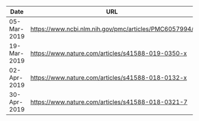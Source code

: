 
Date         | URL
-------------|------------------------------------------------------------
05-Mar-2019  | https://www.ncbi.nlm.nih.gov/pmc/articles/PMC6057994/
19-Mar-2019  | https://www.nature.com/articles/s41588-019-0350-x
02-Apr-2019  | https://www.nature.com/articles/s41588-018-0132-x
30-Apr-2019  | https://www.nature.com/articles/s41588-018-0321-7
